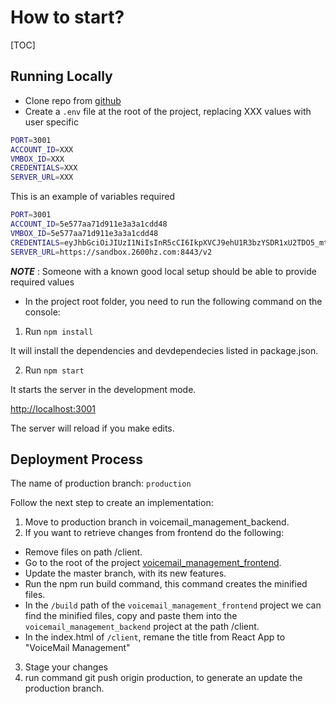 # How to start?

[TOC]

## Running Locally

* Clone repo from [github](https://github.com/AlexanderCortez/voicemail_management_backend)
* Create a `.env` file at the root of the project, replacing XXX values with user specific

```sh
PORT=3001
ACCOUNT_ID=XXX
VMBOX_ID=XXX
CREDENTIALS=XXX
SERVER_URL=XXX
```

This is an example of variables required

```sh
PORT=3001
ACCOUNT_ID=5e577aa71d911e3a3a1cdd48
VMBOX_ID=5e577aa71d911e3a3a1cdd48
CREDENTIALS=eyJhbGciOiJIUzI1NiIsInR5cCI6IkpXVCJ9ehU1R3bzYSDR1xU2TDO5_mtWsB3ftCo_2OMFFjghhOI=
SERVER_URL=https://sandbox.2600hz.com:8443/v2
```

**_NOTE_** : Someone with a known good local setup should be able to provide required values

* In the project root folder, you need to run the following command on the console:

1. Run `npm install`

It will install the dependencies and devdependecies listed in package.json.

2. Run `npm start`

It starts the server in the development mode.

[http://localhost:3001](http://localhost:3001)

The server will reload if you make edits.

## Deployment Process

The name of production branch: `production`

Follow the next step to create an implementation:

1. Move to production branch in voicemail_management_backend.
2. If you want to retrieve changes from frontend do the following:
  - Remove files on path /client.
  - Go to the root of the project [voicemail_management_frontend](https://github.com/AlexanderCortez/voicemail_management_frontend).
  - Update the master branch, with its new features.
  - Run the npm run build command, this command creates the minified files.
  - In the `/build` path of the `voicemail_management_frontend` project we can find the minified files, copy and paste them into the `voicemail_management_backend` project at the path /client.
  - In the index.html of `/client`, remane the title from React App to "VoiceMail Management"
3. Stage your changes
4. run command git push origin production, to generate an update the production branch.